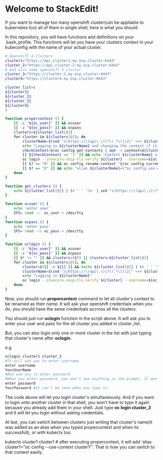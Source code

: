 # Welcome to StackEdit!

If you want to manage too many openshift cluster(can be appliable to kubernetes too) all of them in single shell, here is what you should.

In this repository, you will have functions and definitions on your .bash_profile. This functions will let you have your clusters context in your kubeconfig with the name of your actual cluster.

```bash
# Openshift 4 Clusters
cluster1="https://api.cluster1.my.ocp.cluster:6443"
cluster_2="https://api.cluster-2.my.ocp.cluster:6443"
# And also some openshift 3 cluster
cluster_3="https://cluster-3.my.ocp.cluster:8443"
cluster4="https://cluster4.my.ocp.cluster:8443"

cluster_list=(
${cluster1}
${cluster_2}
${cluster_3}
${cluster4}
)

function propercontext () {
	[[ -z "${oc_user}" ]] && ocuser
	[[ -z "${oc_pass}" ]] && ocpass
	clusters=${cluster_list[@]}
	for cluster in ${clusters[@]}; do
		clusterName=$(sed "s|https://\(api\.\)\?\(.*\)|\2|" <<< ${cluster} | awk -F "." '{print $1}' | tr '-' '_')
		echo "Logging in ${clusterName} and changing the context if it does not exist"
		checkContext=$(oc config get-contexts | awk -v context=${clusterName} '{if ($1 == context) {print 1} else if ($2 == context) {print 1}}')
		[[ ${checkContext} == "1" ]] && echo "Context ${clusterName} already exits, continuing" && continue
		oc login --insecure-skip-tls-verify ${cluster} --username=${oc_user} --password=${oc_pass}
		[[ $? == "0" ]] && oc config rename-context "$(oc config current-context)" ${clusterName}
		[[ $? == "0" ]] && echo "alias ${clusterName}=\"oc config use-context ${clusterName}\"" >> .bash_profile
	done
}

function get_clusters () {
	echo ${cluster_list[@]} | tr ' ' '\n' | sed "s|https://\(api\.\)\?\(.*\)|\2|" | awk -F "." '{print $1}' | tr '-' '_'
}

function ocuser () {
	echo 'enter user'
	IFS= read -r  oc_user < /dev/tty
}
function ocpass () {
	echo 'enter pass'
	IFS= read -rs oc_pass < /dev/tty
}

function oclogin () {
	[[ -z "${oc_user}" ]] && ocuser
	[[ -z "${oc_pass}" ]] && ocpass
	[[ $* != "" ]] && clusters=($*) || clusters=${cluster_list[@]}
	for cluster in ${clusters[@]}; do
		cluster=$([[ -n ${1} ]] && (echo ${cluster_list[@]} | tr ' ' '\n' | grep "${cluster}") || echo ${cluster})
		clusterName=$(sed "s|https://\(api\.\)\?\(.*\)|\2|" <<< ${cluster} | awk -F "." '{print $1}' | tr '-' '_')
		echo "Logging in ${clusterName}"
		oc login --insecure-skip-tls-verify ${cluster} --username=${oc_user} --password=${oc_pass} 2>&1 | grep -E "Login successful.|Error"
	done
}
```

Now, you should run **propercontext** command to let all cluster's context to be renamed as their name. It will ask your openshift credentials when you do, you should have the same credentials accross all the clusters.

You should just run **oclogin** function in the script above. It will ask you to enter your user and pass for the all cluster you added in cluster_list.

But, you can also login only one or more cluster in the list with just typing that cluster's name after **oclogin**. 

e.g
```bash
oclogin cluster1 cluster_2
#It will ask you to enter username
enter username
YourUserName
#And ask you to enter password
#When you enter password, you won't see anything on the prompt. It won't be seen unless you echo ${oc_pass} variable.
enter password
YourPassword #It can't be seen when you type it.
```
The code above will let you login cluster's simultaneously. And if you want to login onto another cluster in that shell, you won't have to type it again because you already add them in your shell. Just type **oc login cluster_3** and it will let you login without asking credentials.

At last, you can switch between clusters just writing that cluster's name(it was added as an alias when you typed propercontext and when its successfull), or with kubectx too.

kubectx cluster1
cluster1 # after executing propercontext, it will add 'alias cluster1="oc config --use-context cluster1"'. That is how you can switch to that context easily.
